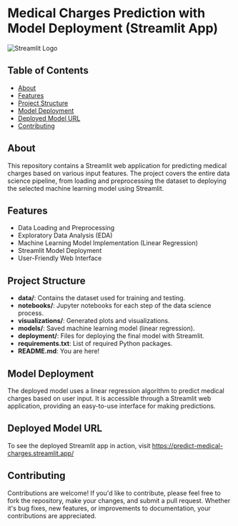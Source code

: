 # Medical Charges Prediction with Model Deployment (Streamlit App)
![Streamlit Logo](https://www.streamlit.io/images/brand/streamlit-logo-secondary-colormark-darktext.png)

## Table of Contents

- [About](#about)
- [Features](#features)
- [Project Structure](#project-structure)
- [Model Deployment](#model-deployment)
- [Deployed Model URL](#deployed-model-URL)
- [Contributing](#contributing)


## About

This repository contains a Streamlit web application for predicting medical charges based on various input features. The project covers the entire data science pipeline, from loading and preprocessing the dataset to deploying the selected machine learning model using Streamlit.

## Features

- Data Loading and Preprocessing
- Exploratory Data Analysis (EDA)
- Machine Learning Model Implementation (Linear Regression)
- Streamlit Model Deployment
- User-Friendly Web Interface

## Project Structure

- **data/**: Contains the dataset used for training and testing.
- **notebooks/**: Jupyter notebooks for each step of the data science process.
- **visualizations/**: Generated plots and visualizations.
- **models/**: Saved machine learning model (linear regression).
- **deployment/**: Files for deploying the final model with Streamlit.
- **requirements.txt**: List of required Python packages.
- **README.md**: You are here!

## Model Deployment

The deployed model uses a linear regression algorithm to predict medical charges based on user input. It is accessible through a Streamlit web application, providing an easy-to-use interface for making predictions.

## Deployed Model URL

To see the deployed Streamlit app in action, visit  https://predict-medical-charges.streamlit.app/

## Contributing

Contributions are welcome! If you'd like to contribute, please feel free to fork the repository, make your changes, and submit a pull request. Whether it's bug fixes, new features, or improvements to documentation, your contributions are appreciated.

